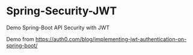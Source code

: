 # Spring-Security-JWT
Demo Spring-Boot API Security with JWT

Demo from https://auth0.com/blog/implementing-jwt-authentication-on-spring-boot/

